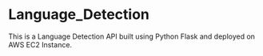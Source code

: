 # Language_Detection

This is a Language Detection API built using Python Flask and deployed on AWS EC2 Instance. 
